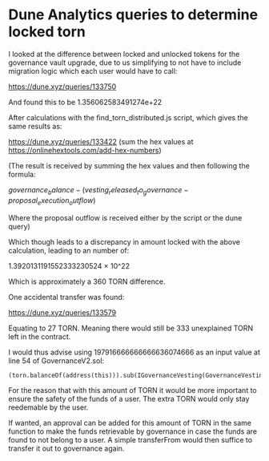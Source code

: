 # Dune Analytics queries to determine locked torn

I looked at the difference between locked and unlocked tokens for the governance vault upgrade, 
due to us simplifying to not have to include migration logic which each user would have to call:

https://dune.xyz/queries/133750

And found this to be 1.356062583491274e+22

After calculations with the find_torn_distributed.js script, which gives the same results as:

https://dune.xyz/queries/133422 (sum the hex values at https://onlinehextools.com/add-hex-numbers)

(The result is received by summing the hex values and then following the formula:

$governance_balance - (vesting_released_to_governance - proposal_execution_outflow)$

Where the proposal outflow is received either by the script or the dune query)

Which though leads to a discrepancy in amount locked with the above calculation, leading to an number of:

1.3920131191552333230524 × 10^22

Which is approximately a 360 TORN difference.

One accidental transfer was found:

https://dune.xyz/queries/133579

Equating to 27 TORN. Meaning there would still be 333 unexplained TORN left in the contract.

I would thus advise using 197916666666666636074666 as an input value at line 54 of GovernanceV2.sol:

```
(torn.balanceOf(address(this))).sub(IGovernanceVesting(GovernanceVesting).released().sub(197916666666666636074666))
```

For the reason that with this amount of TORN it would be more important to ensure the safety of the funds of a user.
The extra TORN would only stay reedemable by the user.

If wanted, an approval can be added for this amount of TORN in the same function to make the funds retrievable by governance in case
the funds are found to not belong to a user. A simple transferFrom would then suffice to transfer it out to governance again.
